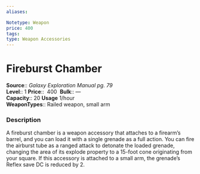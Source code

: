 ```yaml
---
aliases: 

Notetype: Weapon
price: 400
tags: 
type: Weapon Accessories
---
```


# Fireburst Chamber

**Source**:: _Galaxy Exploration Manual pg. 79_  
**Level**:: 1
**Price**::  400 
**Bulk**:: —  
**Capacity**:: 20 **Usage** 1/hour  
**WeaponTypes**:: Railed weapon, small arm

### Description

A fireburst chamber is a weapon accessory that attaches to a firearm’s barrel, and you can load it with a single grenade as a full action. You can fire the airburst tube as a ranged attack to detonate the loaded grenade, changing the area of its explode property to a 15-foot cone originating from your square. If this accessory is attached to a small arm, the grenade’s Reflex save DC is reduced by 2.
